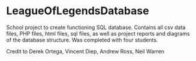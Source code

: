 # LeagueOfLegendsDatabase
School project to create functioning SQL database. Contains all csv data files, PHP files, html files, sql files, as well as project reports and diagrams of the database structure. Was completed with four students. 

Credit to 
Derek Ortega,
Vincent Diep,
Andrew Ross,
Neil Warren
